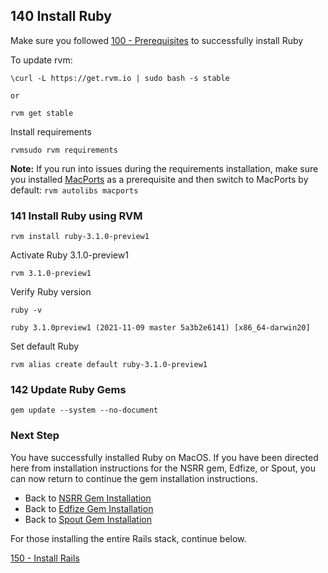 ## 140 Install Ruby

Make sure you followed [100 - Prerequisites](https://github.com/remomueller/documentation/blob/master/macos/100-prerequisites.md) to successfully install Ruby

To update rvm:

```
\curl -L https://get.rvm.io | sudo bash -s stable

or

rvm get stable
```

Install requirements

```
rvmsudo rvm requirements
```

**Note:** If you run into issues during the requirements installation, make sure you installed [MacPorts](https://github.com/remomueller/documentation/blob/master/macos/100-prerequisites.md#104-macports-for-best-integration-with-rvm) as a prerequisite and then switch to MacPorts by default: `rvm autolibs macports`

### 141 Install Ruby using RVM

```
rvm install ruby-3.1.0-preview1
```

Activate Ruby 3.1.0-preview1

```
rvm 3.1.0-preview1
```

Verify Ruby version

```
ruby -v
```

```console
ruby 3.1.0preview1 (2021-11-09 master 5a3b2e6141) [x86_64-darwin20]
```

Set default Ruby

```
rvm alias create default ruby-3.1.0-preview1
```

### 142 Update Ruby Gems

```
gem update --system --no-document
```

### Next Step

You have successfully installed Ruby on MacOS. If you have been directed here from installation instructions for the NSRR gem, Edfize, or Spout, you can now return to continue the gem installation instructions.

- Back to [NSRR Gem Installation](https://github.com/nsrr/nsrr-gem#installation)
- Back to [Edfize Gem Installation](https://github.com/sleepepi/edfize#installation)
- Back to [Spout Gem Installation](https://github.com/sleepepi/spout#installation)

For those installing the entire Rails stack, continue below.

[150 - Install Rails](https://github.com/remomueller/documentation/blob/master/macos/150-rails.md)

